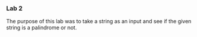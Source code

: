 ### Lab 2
The purpose of this lab was to take a string as an input and see if the given string is a palindrome or not.
